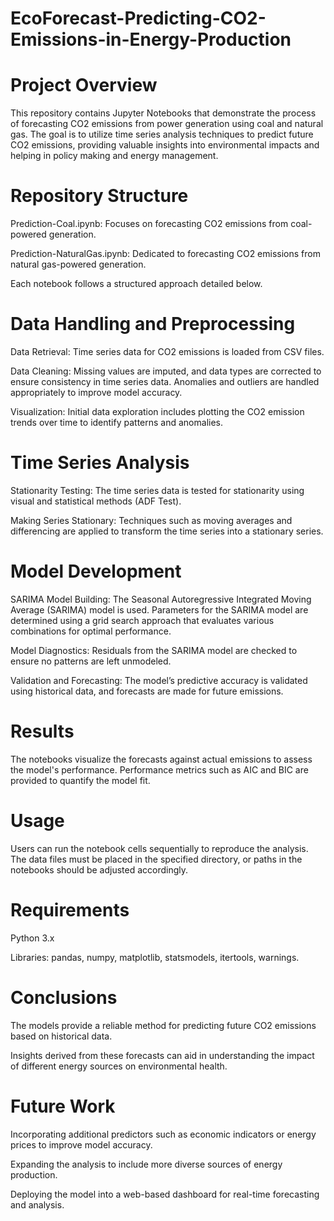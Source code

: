 # EcoForecast-Predicting-CO2-Emissions-in-Energy-Production

# Project Overview

This repository contains Jupyter Notebooks that demonstrate the process of forecasting CO2 emissions from power generation using coal and natural gas. The goal is to utilize time series analysis techniques to predict future CO2 emissions, providing valuable insights into environmental impacts and helping in policy making and energy management.

# Repository Structure

Prediction-Coal.ipynb: Focuses on forecasting CO2 emissions from coal-powered generation.

Prediction-NaturalGas.ipynb: Dedicated to forecasting CO2 emissions from natural gas-powered generation.

Each notebook follows a structured approach detailed below.

# Data Handling and Preprocessing

Data Retrieval: Time series data for CO2 emissions is loaded from CSV files.

Data Cleaning: Missing values are imputed, and data types are corrected to ensure consistency in time series data. Anomalies and outliers are handled appropriately to improve model accuracy.

Visualization: Initial data exploration includes plotting the CO2 emission trends over time to identify patterns and anomalies.

# Time Series Analysis

Stationarity Testing: The time series data is tested for stationarity using visual and statistical methods (ADF Test).

Making Series Stationary: Techniques such as moving averages and differencing are applied to transform the time series into a stationary series.

# Model Development

SARIMA Model Building: The Seasonal Autoregressive Integrated Moving Average (SARIMA) model is used. Parameters for the SARIMA model are determined using a grid search approach that evaluates various combinations for optimal performance.

Model Diagnostics: Residuals from the SARIMA model are checked to ensure no patterns are left unmodeled.

Validation and Forecasting: The model’s predictive accuracy is validated using historical data, and forecasts are made for future emissions.
# Results

The notebooks visualize the forecasts against actual emissions to assess the model's performance.
Performance metrics such as AIC and BIC are provided to quantify the model fit.
# Usage

Users can run the notebook cells sequentially to reproduce the analysis.
The data files must be placed in the specified directory, or paths in the notebooks should be adjusted accordingly.
 # Requirements

Python 3.x

Libraries: pandas, numpy, matplotlib, statsmodels, itertools, warnings.

# Conclusions

The models provide a reliable method for predicting future CO2 emissions based on historical data.

Insights derived from these forecasts can aid in understanding the impact of different energy sources on environmental health.

# Future Work

Incorporating additional predictors such as economic indicators or energy prices to improve model accuracy.

Expanding the analysis to include more diverse sources of energy production.

Deploying the model into a web-based dashboard for real-time forecasting and analysis.
